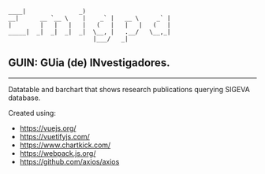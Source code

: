 ```
____|               _)
__|      __ `__ \    |    _` |   __ \     _` |
|        |   |   |   |   (   |   |   |   (   |
_____|  _|  _|  _|  _|  \__, |   .__/   \__,_|
                        |___/   _|
```
## GUIN: **GU**ia (de) **IN**vestigadores.
---
Datatable and barchart that shows research publications querying SIGEVA database.

Created using:
- https://vuejs.org/
- https://vuetifyjs.com/
- https://www.chartkick.com/
- https://webpack.js.org/
- https://github.com/axios/axios